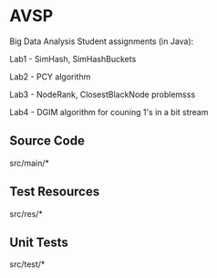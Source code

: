 # AVSP
Big Data Analysis Student assignments (in Java):


Lab1 - SimHash, SimHashBuckets

Lab2 - PCY algorithm

Lab3 - NodeRank, ClosestBlackNode problemsss

Lab4 - DGIM algorithm for couning 1's in a bit stream

## Source Code
src/main/*

## Test Resources
src/res/*

## Unit Tests
src/test/*
